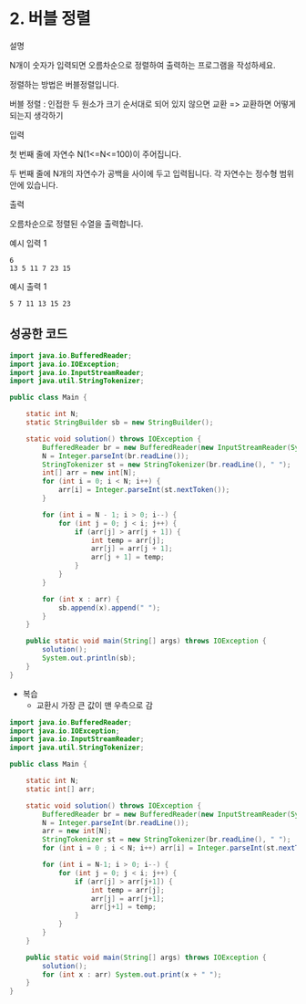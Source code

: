 # 2. 버블 정렬

설명

N개이 숫자가 입력되면 오름차순으로 정렬하여 출력하는 프로그램을 작성하세요.

정렬하는 방법은 버블정렬입니다.

버블 정렬 : 인접한 두 원소가 크기 순서대로 되어 있지 않으면 교환 => 교환하면 어떻게 되는지 생각하기

입력

첫 번째 줄에 자연수 N(1<=N<=100)이 주어집니다.

두 번째 줄에 N개의 자연수가 공백을 사이에 두고 입력됩니다. 각 자연수는 정수형 범위 안에 있습니다.



출력

오름차순으로 정렬된 수열을 출력합니다.



예시 입력 1 

```
6
13 5 11 7 23 15
```

예시 출력 1

```
5 7 11 13 15 23
```



## 성공한 코드

~~~java
import java.io.BufferedReader;
import java.io.IOException;
import java.io.InputStreamReader;
import java.util.StringTokenizer;

public class Main {

    static int N;
    static StringBuilder sb = new StringBuilder();

    static void solution() throws IOException {
        BufferedReader br = new BufferedReader(new InputStreamReader(System.in));
        N = Integer.parseInt(br.readLine());
        StringTokenizer st = new StringTokenizer(br.readLine(), " ");
        int[] arr = new int[N];
        for (int i = 0; i < N; i++) {
            arr[i] = Integer.parseInt(st.nextToken());
        }

        for (int i = N - 1; i > 0; i--) {
            for (int j = 0; j < i; j++) {
                if (arr[j] > arr[j + 1]) {
                    int temp = arr[j];
                    arr[j] = arr[j + 1];
                    arr[j + 1] = temp;
                }
            }
        }

        for (int x : arr) {
            sb.append(x).append(" ");
        }
    }

    public static void main(String[] args) throws IOException {
        solution();
        System.out.println(sb);
    }
}
~~~



* 복습
  * 교환시 가장 큰 값이 맨 우측으로 감

~~~java
import java.io.BufferedReader;
import java.io.IOException;
import java.io.InputStreamReader;
import java.util.StringTokenizer;

public class Main {

    static int N;
    static int[] arr;

    static void solution() throws IOException {
        BufferedReader br = new BufferedReader(new InputStreamReader(System.in));
        N = Integer.parseInt(br.readLine());
        arr = new int[N];
        StringTokenizer st = new StringTokenizer(br.readLine(), " ");
        for (int i = 0 ; i < N; i++) arr[i] = Integer.parseInt(st.nextToken());

        for (int i = N-1; i > 0; i--) {
            for (int j = 0; j < i; j++) {
                if (arr[j] > arr[j+1]) {
                    int temp = arr[j];
                    arr[j] = arr[j+1];
                    arr[j+1] = temp;
                }
            }
        }
    }

    public static void main(String[] args) throws IOException {
        solution();
        for (int x : arr) System.out.print(x + " ");
    }
}
~~~

